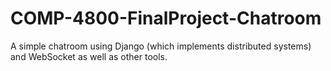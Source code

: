 # COMP-4800-FinalProject-Chatroom
A simple chatroom using Django (which implements distributed systems) and WebSocket as well as other tools. 
